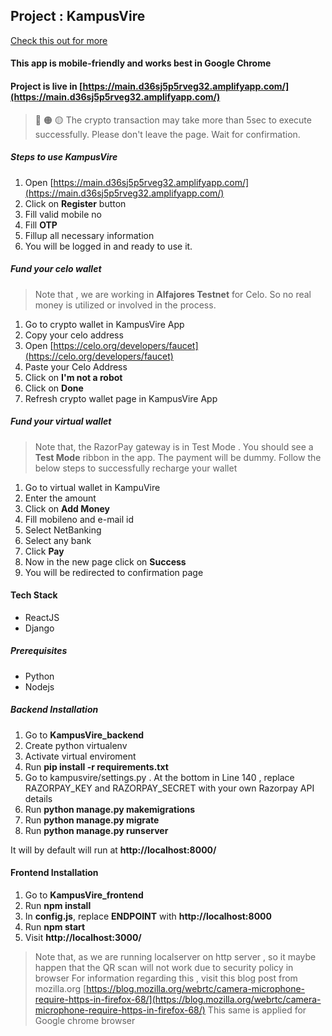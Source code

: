 ## Project : KampusVire

[Check this out for more](https://raw.githubusercontent.com/KampusVire/KampusVire/main/resource_github/KampusVire.pdf)

#### This app is mobile-friendly and works best in Google Chrome

#### Project is live in [https://main.d36sj5p5rveg32.amplifyapp.com/](https://main.d36sj5p5rveg32.amplifyapp.com/)

> 🔴 🟠 🟡 The crypto transaction may take more than 5sec to execute successfully. Please don't leave the page. Wait for confirmation. 


##### Steps to use KampusVire
1.  Open [https://main.d36sj5p5rveg32.amplifyapp.com/](https://main.d36sj5p5rveg32.amplifyapp.com/)
2.  Click on **Register** button
3.  Fill valid mobile no
4.  Fill **OTP**
5.  Fillup all necessary information
6.  You will be logged in and ready to use it.

##### Fund your celo wallet
> Note that , we are working in **Alfajores Testnet** for Celo. So no real money is utilized or involved in the process.


1. Go to crypto wallet in KampusVire App
2. Copy your celo address
3. Open [https://celo.org/developers/faucet](https://celo.org/developers/faucet)
4. Paste your Celo Address
5. Click on **I'm not a robot**
6. Click on **Done**
7. Refresh crypto wallet page in KampusVire App

##### Fund your virtual wallet
> Note that, the RazorPay gateway is in Test Mode . You should see a **Test Mode** ribbon in the app. The payment will be dummy. Follow the below steps to successfully recharge your wallet

1. Go to virtual wallet in KampuVire
2. Enter the amount
3. Click on **Add Money**
4. Fill mobileno and e-mail id
5. Select NetBanking
6. Select any bank
7. Click **Pay**
8. Now in the new page click on **Success**
9. You will be redirected to confirmation page

#### Tech Stack
- ReactJS
- Django

##### Prerequisites
- Python
- Nodejs

##### Backend Installation
1. Go to **KampusVire_backend**
2. Create python virtualenv
3. Activate virtual enviroment
4. Run **pip install -r requirements.txt**
5. Go to kampusvire/settings.py . At the bottom in Line 140 , replace RAZORPAY_KEY and RAZORPAY_SECRET with your own Razorpay API details
6. Run **python manage.py makemigrations**
7. Run **python manage.py migrate**
8. Run **python manage.py runserver**

It will by default will run at **http://localhost:8000/**

#### Frontend Installation
1. Go to **KampusVire_frontend**
2. Run **npm install**
3. In **config.js**, replace **ENDPOINT** with **http://localhost:8000**
4. Run **npm start**
5. Visit **http://localhost:3000/**

> Note that, as we are running localserver on http server , so it maybe happen that the QR scan will not work due to security policy in browser 
> For information regarding this , visit this blog post from mozilla.org [https://blog.mozilla.org/webrtc/camera-microphone-require-https-in-firefox-68/](https://blog.mozilla.org/webrtc/camera-microphone-require-https-in-firefox-68/)
> This same is applied for Google chrome browser




